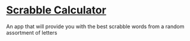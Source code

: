 # <a href="https://scrabble-calculator.herokuapp.com/">Scrabble Calculator</a>
An app that will provide you with the best scrabble words from a random assortment of letters
